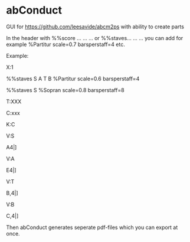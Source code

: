 # abConduct
GUI for https://github.com/leesavide/abcm2ps with ability to create parts




In the header with %%score ... ... ... or %%staves... ... ... you can add for example %Partitur scale=0.7 barsperstaff=4 etc.



Example:



X:1

%%staves S A T B %Partitur scale=0.6 barsperstaff=4

%%staves S %Sopran scale=0.8 barsperstaff=8

T:XXX

C:xxx

K:C

V:S

A4|]

V:A

E4|]

V:T

B,4|]

V:B

C,4|]



Then abConduct generates seperate pdf-files which you can export at once.
